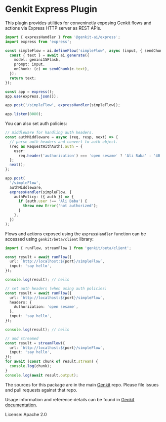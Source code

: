 # Genkit Express Plugin

This plugin provides utilities for conveninetly exposing Genkit flows and actions via Express HTTP server as REST APIs.

```ts
import { expressHandler } from '@genkit-ai/express';
import express from 'express';

const simpleFlow = ai.defineFlow('simpleFlow', async (input, { sendChunk }) => {
  const { text } = await ai.generate({
    model: gemini15Flash,
    prompt: input,
    onChunk: (c) => sendChunk(c.text),
  });
  return text;
});

const app = express();
app.use(express.json());

app.post('/simpleFlow', expressHandler(simpleFlow));

app.listen(8080);
```

You can also set auth policies:

```ts
// middleware for handling auth headers.
const authMiddleware = async (req, resp, next) => {
  // parse auth headers and convert to auth object.
  (req as RequestWithAuth).auth = {
    user:
      req.header('authorization') === 'open sesame' ? 'Ali Baba' : '40 thieves',
  };
  next();
};

app.post(
  '/simpleFlow',
  authMiddleware,
  expressHandler(simpleFlow, {
    authPolicy: ({ auth }) => {
      if (auth.user !== 'Ali Baba') {
        throw new Error('not authorized');
      }
    },
  })
);
```

Flows and actions exposed using the `expressHandler` function can be accessed using `genkit/beta/client` library:

```ts
import { runFlow, streamFlow } from 'genkit/beta/client';

const result = await runFlow({
  url: `http://localhost:${port}/simpleFlow`,
  input: 'say hello',
});

console.log(result); // hello

// set auth headers (when using auth policies)
const result = await runFlow({
  url: `http://localhost:${port}/simpleFlow`,
  headers: {
    Authorization: 'open sesame',
  },
  input: 'say hello',
});

console.log(result); // hello

// and streamed
const result = streamFlow({
  url: `http://localhost:${port}/simpleFlow`,
  input: 'say hello',
});
for await (const chunk of result.stream) {
  console.log(chunk);
}
console.log(await result.output);
```

The sources for this package are in the main [Genkit](https://github.com/firebase/genkit) repo. Please file issues and pull requests against that repo.

Usage information and reference details can be found in [Genkit documentation](https://firebase.google.com/docs/genkit).

License: Apache 2.0
